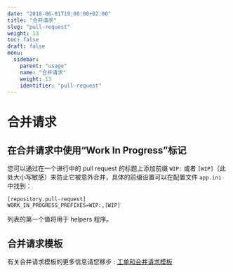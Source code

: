 ```yaml
---
date: "2018-06-01T19:00:00+02:00"
title: "合并请求"
slug: "pull-request"
weight: 13
toc: false
draft: false
menu:
  sidebar:
    parent: "usage"
    name: "合并请求"
    weight: 13
    identifier: "pull-request"
---
```


# 合并请求

## 在合并请求中使用“Work In Progress”标记

您可以通过在一个进行中的 pull request 的标题上添加前缀 `WIP:` 或者 `[WIP]`（此处大小写敏感）来防止它被意外合并，具体的前缀设置可以在配置文件 `app.ini` 中找到：

```
[repository.pull-request]
WORK_IN_PROGRESS_PREFIXES=WIP:,[WIP]
```

列表的第一个值将用于 helpers 程序。

## 合并请求模板

有关合并请求模板的更多信息请您移步 : [工单和合并请求模板](issue-pull-request-templates)
